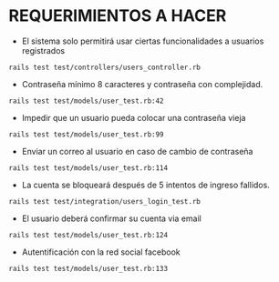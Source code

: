# REQUERIMIENTOS A HACER

* El sistema solo permitirá usar ciertas funcionalidades a usuarios registrados

``rails test test/controllers/users_controller.rb``

* Contraseña mínimo 8 caracteres y contraseña con complejidad.

``rails test test/models/user_test.rb:42``

* Impedir que un usuario pueda colocar una contraseña vieja

``rails test test/models/user_test.rb:99``

* Enviar un correo al usuario en caso de cambio de contraseña

``rails test test/models/user_test.rb:114``

* La cuenta se bloqueará después de 5 intentos de ingreso fallidos.

``rails test test/integration/users_login_test.rb``

* El usuario deberá confirmar su cuenta via email

``rails test test/models/user_test.rb:124``

* Autentificación con la red social facebook

``rails test test/models/user_test.rb:133``
